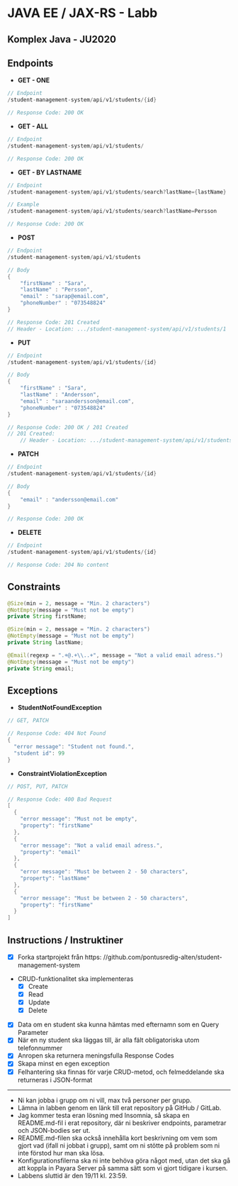 # JAVA EE / JAX-RS - Labb
## Komplex Java - JU2020



## Endpoints

* **GET - ONE** 

```java
// Endpoint
/student-management-system/api/v1/students/{id}

// Response Code: 200 OK
```


* **GET - ALL** 

```java
// Endpoint
/student-management-system/api/v1/students/

// Response Code: 200 OK
```



* **GET - BY LASTNAME**

```java
// Endpoint
/student-management-system/api/v1/students/search?lastName={lastName}

// Example
/student-management-system/api/v1/students/search?lastName=Persson

// Response Code: 200 OK
```



* **POST** 

```java
// Endpoint
/student-management-system/api/v1/students

// Body
{
	"firstName" : "Sara", 
	"lastName" : "Persson", 
	"email" : "sarap@email.com",
	"phoneNumber" : "073548824"
}

// Response Code: 201 Created
// Header - Location: .../student-management-system/api/v1/students/1
```



* **PUT**

```java
// Endpoint
/student-management-system/api/v1/students/{id}

// Body
{
	"firstName" : "Sara",
	"lastName" : "Andersson",
	"email" : "saraandersson@email.com",
	"phoneNumber" : "073548824"
}

// Response Code: 200 OK / 201 Created
// 201 Created: 
	// Header - Location: .../student-management-system/api/v1/students/1
```



* **PATCH**

```java
// Endpoint
/student-management-system/api/v1/students/{id}

// Body
{
	"email" : "andersson@email.com"
}

// Response Code: 200 OK 
```



* **DELETE**

```java
// Endpoint
/student-management-system/api/v1/students/{id}

// Response Code: 204 No content
```



## Constraints

```java
@Size(min = 2, message = "Min. 2 characters")
@NotEmpty(message = "Must not be empty")
private String firstName;

@Size(min = 2, message = "Min. 2 characters")
@NotEmpty(message = "Must not be empty")
private String lastName;

@Email(regexp = ".+@.+\\..+", message = "Not a valid email adress.")
@NotEmpty(message = "Must not be empty")
private String email;
```



## Exceptions

* **StudentNotFoundException** 

```java
// GET, PATCH

// Response Code: 404 Not Found
{
  "error message": "Student not found.",
  "student id": 99
}
```



* **ConstraintViolationException**

```java
// POST, PUT, PATCH

// Response Code: 400 Bad Request
[
  {
    "error message": "Must not be empty",
    "property": "firstName"
  },
  {
    "error message": "Not a valid email adress.",
    "property": "email"
  },
  {
    "error message": "Must be between 2 - 50 characters",
    "property": "lastName"
  },
  {
    "error message": "Must be between 2 - 50 characters",
    "property": "firstName"
  }
]
```



## Instructions / Instruktiner

- [x] Forka startprojekt från https: //github.com/pontusredig-alten/student-management-system
- CRUD-funktionalitet ska implementeras
    - [X] Create
    - [X] Read
    - [X] Update
    - [X] Delete
- [x] Data om en student ska kunna hämtas med efternamn som en Query Parameter
- [x] När en ny student ska läggas till, är alla fält obligatoriska utom telefonnummer
- [x] Anropen ska returnera meningsfulla Response Codes
- [x] Skapa minst en egen exception
- [x] Felhantering ska finnas för varje CRUD-metod, och felmeddelande ska returneras i JSON-format

______________

- Ni kan jobba i grupp om ni vill, max två personer per grupp.
- Lämna in labben genom en länk till erat repository på GitHub / GitLab.
- Jag kommer testa eran lösning med Insomnia, så skapa en README.md-fil i erat repository, där ni beskriver endpoints,
  parametrar och JSON-bodies ser ut.
- README.md-filen ska också innehålla kort beskrivning om vem som gjort vad (ifall ni jobbat i grupp), samt om ni stötte
  på problem som ni inte förstod hur man ska lösa.
- Konfigurationsfilerna ska ni inte behöva göra något med, utan det ska gå att koppla in Payara Server på samma sätt som
  vi gjort tidigare i kursen.
- Labbens sluttid är den 19/11 kl. 23:59.
